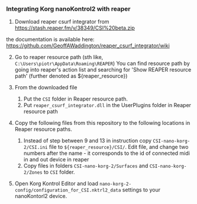 ### Integrating Korg nanoKontrol2 with reaper

1. Download reaper csurf integrator from 
https://stash.reaper.fm/v/38349/CSI%20beta.zip

the documentation is available here:
https://github.com/GeoffAWaddington/reaper_csurf_integrator/wiki	

2. Go to reaper resource path (sth like, `C:\Users\piotr\AppData\Roaming\REAPER`)
You can find resource path by going into reaper's action list and searching for 'Show REAPER resource path' 
(further denoted as ${reaper_resource})

3. From the downloaded file
	1. Put the `CSI` folder in Reaper resource path.
	1. Put `reaper_csurf_integrator.dll` in the UserPlugins folder in Reaper resource path

4. Copy the following files from this repository to the following locations in Reaper resource paths.  
	1. Instead of step between 9 and 13 in instruction
	copy `CSI-nano-korg-2/CSI.ini` file to `${reaper_resource}/CSI/`. Edit file, and change two numbers after the 
	name - it corresponds to the id of connected midi in and out device in reaper
	2. Copy files in folders `CSI-nano-korg-2/Surfaces` and `CSI-nano-korg-2/Zones` to `CSI` folder.
	
5. Open Korg Kontrol Editor and load `nano-korg-2-config/configuration_for_CSI.nktrl2_data` settings to 
your nanoKontorl2 device.